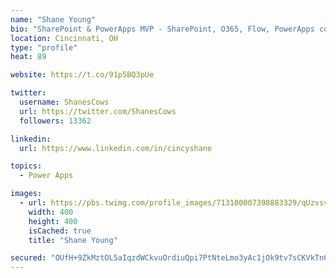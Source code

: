 ```yaml
---
name: "Shane Young"
bio: "SharePoint & PowerApps MVP - SharePoint, O365, Flow, PowerApps consulting? @PowerApps911 | Pure Snark? You found it."
location: Cincinnati, OH
type: "profile"
heat: 89

website: https://t.co/91p5BQ3pUe

twitter:
  username: ShanesCows
  url: https://twitter.com/ShanesCows
  followers: 13362

linkedin:
  url: https://www.linkedin.com/in/cincyshane

topics:
  - Power Apps

images:
  - url: https://pbs.twimg.com/profile_images/713100007398883329/qUzvsvQ3_400x400.jpg
    width: 400
    height: 400
    isCached: true
    title: "Shane Young"

secured: "OUfH+9ZkMztOL5aIqzdWCkvuOrdiuQpi7PtNteLmo3yAc1jOk9tv7sCKVkTn6GSPND/hP/Dn/AAXCxlI979d2Gn4xqIHa3GgApSzj5RP51jyW5CIvpOxtdwCEfkyocOSZOc9WWAJWEjlT6oe4F9v02vsuPriTjJH9EOvd9jFH12m6qWx3uZpd18dIQmy3TaBFvD2olB2zr5QYMdJ0AQVb3WZASG9t7fQ6Hd72agIBuMKuRNDV+bw4xNM/d2N6qBK63yjHucveQrvyHL0PIlP3ynFcUWmIeIUe4EtG5nac/zqCpcmTmrT7TcRWvcPXcDU45nLOVH9vCXFi4xpPctOC/9LDQL3R6yh+IXIwAAFhPS+6itWtBJZWX8CHoHvcprSFtpwH9V27vPJKm5hie1MRtBvzaHrnXXUGrwuIzNnSNc=;snjJL2kvRpX4MiK0A88aoA=="
---
```


